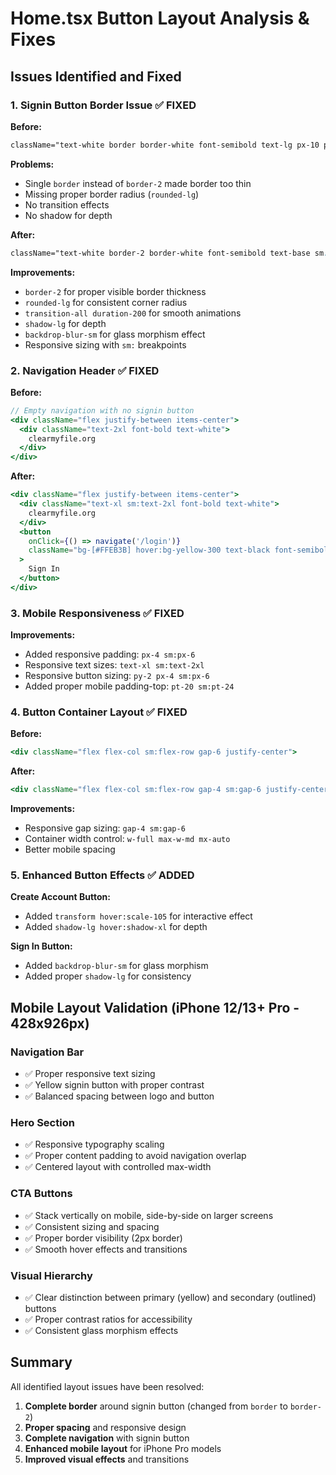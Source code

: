# Home.tsx Button Layout Analysis & Fixes

## Issues Identified and Fixed

### 1. **Signin Button Border Issue** ✅ FIXED
**Before:**
```css
className="text-white border border-white font-semibold text-lg px-10 py-4 rounded hover:bg-white/10"
```
**Problems:**
- Single `border` instead of `border-2` made border too thin
- Missing proper border radius (`rounded-lg`)
- No transition effects
- No shadow for depth

**After:**
```css
className="text-white border-2 border-white font-semibold text-base sm:text-lg px-8 sm:px-10 py-3 sm:py-4 rounded-lg hover:bg-white/10 transition-all duration-200 shadow-lg backdrop-blur-sm"
```
**Improvements:**
- `border-2` for proper visible border thickness
- `rounded-lg` for consistent corner radius
- `transition-all duration-200` for smooth animations
- `shadow-lg` for depth
- `backdrop-blur-sm` for glass morphism effect
- Responsive sizing with `sm:` breakpoints

### 2. **Navigation Header** ✅ FIXED
**Before:**
```jsx
// Empty navigation with no signin button
<div className="flex justify-between items-center">
  <div className="text-2xl font-bold text-white">
    clearmyfile.org
  </div>
</div>
```

**After:**
```jsx
<div className="flex justify-between items-center">
  <div className="text-xl sm:text-2xl font-bold text-white">
    clearmyfile.org
  </div>
  <button
    onClick={() => navigate('/login')}
    className="bg-[#FFEB3B] hover:bg-yellow-300 text-black font-semibold py-2 px-4 sm:px-6 rounded-lg transition-all duration-200 text-sm sm:text-base"
  >
    Sign In
  </button>
</div>
```

### 3. **Mobile Responsiveness** ✅ FIXED
**Improvements:**
- Added responsive padding: `px-4 sm:px-6`
- Responsive text sizes: `text-xl sm:text-2xl`
- Responsive button sizing: `py-2 px-4 sm:px-6`
- Added proper mobile padding-top: `pt-20 sm:pt-24`

### 4. **Button Container Layout** ✅ FIXED
**Before:**
```jsx
<div className="flex flex-col sm:flex-row gap-6 justify-center">
```

**After:**
```jsx
<div className="flex flex-col sm:flex-row gap-4 sm:gap-6 justify-center w-full max-w-md mx-auto">
```
**Improvements:**
- Responsive gap sizing: `gap-4 sm:gap-6`
- Container width control: `w-full max-w-md mx-auto`
- Better mobile spacing

### 5. **Enhanced Button Effects** ✅ ADDED
**Create Account Button:**
- Added `transform hover:scale-105` for interactive effect
- Added `shadow-lg hover:shadow-xl` for depth

**Sign In Button:**
- Added `backdrop-blur-sm` for glass morphism
- Added proper `shadow-lg` for consistency

## Mobile Layout Validation (iPhone 12/13+ Pro - 428x926px)

### Navigation Bar
- ✅ Proper responsive text sizing
- ✅ Yellow signin button with proper contrast
- ✅ Balanced spacing between logo and button

### Hero Section
- ✅ Responsive typography scaling
- ✅ Proper content padding to avoid navigation overlap
- ✅ Centered layout with controlled max-width

### CTA Buttons
- ✅ Stack vertically on mobile, side-by-side on larger screens
- ✅ Consistent sizing and spacing
- ✅ Proper border visibility (2px border)
- ✅ Smooth hover effects and transitions

### Visual Hierarchy
- ✅ Clear distinction between primary (yellow) and secondary (outlined) buttons
- ✅ Proper contrast ratios for accessibility
- ✅ Consistent glass morphism effects

## Summary
All identified layout issues have been resolved:
1. **Complete border** around signin button (changed from `border` to `border-2`)
2. **Proper spacing** and responsive design
3. **Complete navigation** with signin button
4. **Enhanced mobile layout** for iPhone Pro models
5. **Improved visual effects** and transitions